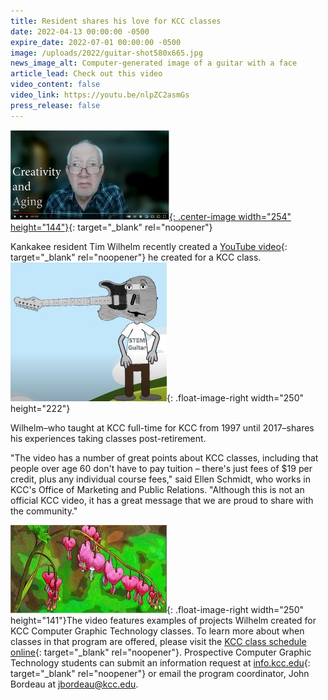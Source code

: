 ```yaml
---
title: Resident shares his love for KCC classes
date: 2022-04-13 00:00:00 -0500
expire_date: 2022-07-01 00:00:00 -0500
image: /uploads/2022/guitar-shot580x665.jpg
news_image_alt: Computer-generated image of a guitar with a face
article_lead: Check out this video
video_content: false
video_link: https://youtu.be/nlpZC2asmGs
press_release: false
---
```

[![](/uploads/2022/tim-screenshot254x144.jpg){: .center-image width="254" height="144"}](https://youtu.be/nlpZC2asmGs){: target="_blank" rel="noopener"}

Kankakee resident Tim Wilhelm recently created a [YouTube video](https://youtu.be/nlpZC2asmGs){: target="_blank" rel="noopener"} he created for a KCC class.&nbsp;![](/uploads/2022/stem-guitar-person250x222.jpg){: .float-image-right width="250" height="222"}

Wilhelm–who taught at KCC full-time for KCC from 1997 until 2017–shares his experiences taking classes post-retirement.

"The video has a number of great points about KCC classes, including that people over age 60 don't have to pay tuition – there's just fees of $19 per credit, plus any individual course fees," said Ellen Schmidt, who works in KCC's Office of Marketing and Public Relations. "Although this is not an official KCC video, it has a great message that we are proud to share with the community."

![](/uploads/2022/flower-painting250x141.jpg){: .float-image-right width="250" height="141"}The video features examples of projects Wilhelm created for KCC Computer Graphic Technology classes. To learn more about when classes in that program are offered, please visit the [KCC class schedule online]( https://selfservice.kcc.edu/Student/Student/Courses/Search?subjects=COGT){: target="_blank" rel="noopener"}. Prospective Computer Graphic Technology students can submit an information request at [info.kcc.edu](https://info.kcc.edu){: target="_blank" rel="noopener"} or email the program coordinator, John Bordeau at [jbordeau@kcc.edu](mailto:jbordeau@kcc.edu).

&nbsp;

&nbsp;
